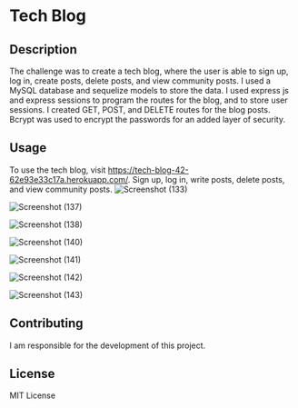 # Tech Blog

## Description

The challenge was to create a tech blog, where the user is able to sign up, log in, create posts, delete posts, and view community posts. I used a MySQL database and sequelize models to store the data. I used express js and express sessions to program the routes for the blog, and to store user sessions. I created GET, POST, and DELETE routes for the blog posts. Bcrypt was used to encrypt the passwords for an added layer of security. 


## Usage

To use the tech blog, visit https://tech-blog-42-62e93e33c17a.herokuapp.com/. Sign up, log in, write posts, delete posts, and view community posts.
![Screenshot (133)](https://github.com/beastrobel/tech-blog/assets/137853377/ab69a9b0-48a2-419b-ad56-0d3df314af3e)

![Screenshot (137)](https://github.com/beastrobel/tech-blog/assets/137853377/d86404b3-e6e5-49a8-8f3d-a92ab388c4e5)

![Screenshot (138)](https://github.com/beastrobel/tech-blog/assets/137853377/de2fcebb-2ca6-4a61-9b7c-8945e170260d)

![Screenshot (140)](https://github.com/beastrobel/tech-blog/assets/137853377/662057b7-23dc-491c-8109-0ec31f1e33a7)

![Screenshot (141)](https://github.com/beastrobel/tech-blog/assets/137853377/ccff1f04-bb0a-44d5-a6a6-34268d91010c)

![Screenshot (142)](https://github.com/beastrobel/tech-blog/assets/137853377/b4b30583-db6d-4ad0-8366-5ea6022a62d1)

![Screenshot (143)](https://github.com/beastrobel/tech-blog/assets/137853377/f08d95f6-d248-4e7e-b773-5f0a8399b930)


## Contributing

I am responsible for the development of this project. 


## License

MIT License
